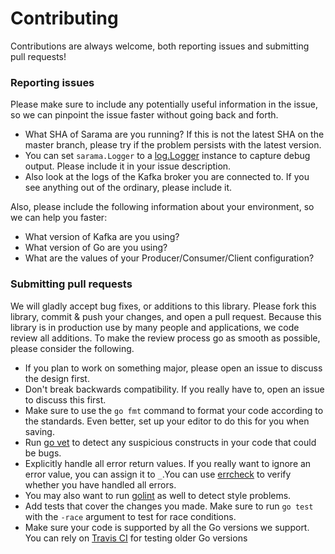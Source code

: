 # Contributing

Contributions are always welcome, both reporting issues and submitting pull requests!

### Reporting issues

Please make sure to include any potentially useful information in the issue, so we can pinpoint the issue faster without going back and forth.

- What SHA of Sarama are you running? If this is not the latest SHA on the master branch, please try if the problem persists with the latest version.
- You can set `sarama.Logger` to a [log.Logger](http://golang.org/pkg/log/#Logger) instance to capture debug output. Please include it in your issue description.
- Also look at the logs of the Kafka broker you are connected to. If you see anything out of the ordinary, please include it.

Also, please include the following information about your environment, so we can help you faster:

- What version of Kafka are you using?
- What version of Go are you using?
- What are the values of your Producer/Consumer/Client configuration?


### Submitting pull requests

We will gladly accept bug fixes, or additions to this library. Please fork this library, commit & push your changes, and open a pull request. Because this library is in production use by many people and applications, we code review all additions. To make the review process go as smooth as possible, please consider the following.

- If you plan to work on something major, please open an issue to discuss the design first.
- Don't break backwards compatibility. If you really have to, open an issue to discuss this first.
- Make sure to use the `go fmt` command to format your code according to the standards. Even better, set up your editor to do this for you when saving.
- Run [go vet](https://godoc.org/golang.org/x/tools/cmd/vet) to detect any suspicious constructs in your code that could be bugs.
- Explicitly handle all error return values. If you really want to ignore an error value, you can assign it to `_`.You can use [errcheck](https://github.com/kisielk/errcheck) to verify whether you have handled all errors.
- You may also want to run [golint](https://github.com/golang/lint) as well to detect style problems.
- Add tests that cover the changes you made. Make sure to run `go test` with the `-race` argument to test for race conditions.
- Make sure your code is supported by all the Go versions we support. You can rely on [Travis CI](https://travis-ci.org/Shopify/sarama) for testing older Go versions
